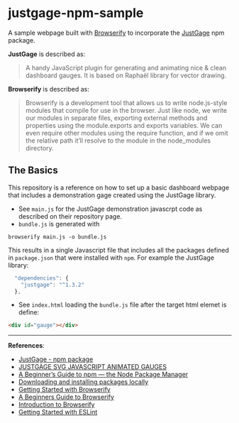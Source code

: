 # justgage-npm-sample

A sample webpage built with [Browserify](https://www.npmjs.com/package/browserify) to incorporate the
[JustGage](https://www.npmjs.com/package/justgage) npm package.

**JustGage** is described as:
> A handy JavaScript plugin for generating and animating nice & clean dashboard gauges. It is based on Raphaël library
> for vector drawing.

**Browserify** is described as:
> Browserify is a development tool that allows us to write node.js-style modules that compile for use in the browser.
> Just like node, we write our modules in separate files, exporting external methods and properties using the
> module.exports and exports variables. We can even require other modules using the require function, and if we omit
> the relative path it’ll resolve to the module in the node_modules directory.

## The Basics

This repository is a reference on how to set up a basic dashboard webpage that includes a demonstration gage created
using the JustGage library.
- See `main.js` for the JustGage demonstration javascrpt code as described on their repository
page. 
- `bundle.js` is generated with
```shell script
browserify main.js -o bundle.js
```
This results in a single Javascript file that includes all the packages defined in `package.json` that were installed
with  `npm`. For example the JustGage library:
```javascript
  "dependencies": {
    "justgage": "^1.3.2"
  },
```
- See `index.html` loading the `bundle.js` file after the target html elemet is define:
```html
<div id="gauge"></div>
```

---

**References**:
- [JustGage - npm package](https://www.npmjs.com/package/justgage)
- [JUSTGAGE SVG JAVASCRIPT ANIMATED GAUGES](https://www.queness.com/post/12248/justgage-svg-javascript-animated-gauges)
- [A Beginner’s Guide to npm — the Node Package Manager](https://www.sitepoint.com/beginners-guide-node-package-manager/)
- [Downloading and installing packages locally](https://docs.npmjs.com/downloading-and-installing-packages-locally)
- [Getting Started with Browserify](https://scotch.io/tutorials/getting-started-with-browserify)
- [A Beginners Guide to Browserify](https://medium.com/@christopherphillips_88739/a-beginners-guide-to-browserify-1170a724ceb2)
- [Introduction to Browserify](http://blakeembrey.com/articles/2013/09/introduction-to-browserify/)
- [Getting Started with ESLint](https://eslint.org/docs/user-guide/getting-started)

